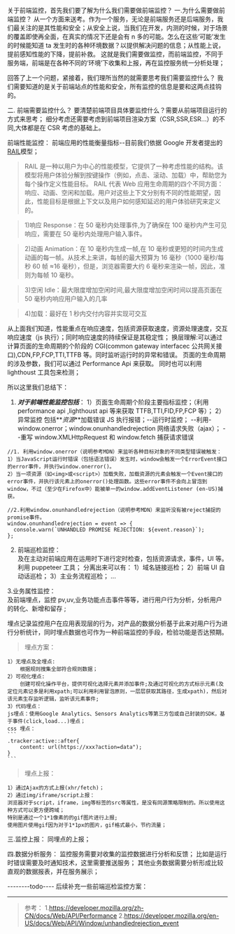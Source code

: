 关于前端监控，首先我们要了解为什么我们需要做前端监控？
一.为什么需要做前端监控？
从一个方面来送考。作为一个服务，无论是前端服务还是后端服务，我们最关注的是其性能和安全；从安全上说，当我们在开发，内测的时候，对于场景的覆盖即使再全面，在真实的情况下还是会有 n 多的可能。怎么在这些‘可能’发生的时候能知道 ta 发生时的各种环境数据？以提供解决问题的信息；从性能上说，提前感知性能的下降，提前补救。
这就是我们需要做监控，而前端监控，不同于服务端，前端是在各种不同的‘环境’下收集和上报，再在监控服务统一分析处理；

回答了上一个问题，紧接着，我们理所当然的就需要思考我们需要监控什么？
我们需要知道的是关于前端站点的性能和安全，所有监控的信息是要和这两点挂钩的。

二. 前端需要监控什么？
要清楚前端项目具体要监控什么？需要从前端项目运行的方式来思考；
细分考虑还需要考虑到前端项目渲染方案（CSR,SSR,ESR...）的不同,大体都是在 CSR 考虑的基础上。

前端性能监控：
前端应用的性能衡量指标--目前我们依据 Google 开发者提出的[RAIL](https://web.dev/i18n/zh/rail/)模型；

> RAIL 是一种以用户为中心的性能模型，它提供了一种考虑性能的结构。该模型将用户体验分解到按键操作（例如，点击、滚动、加载）中，帮助您为每个操作定义性能目标。
> RAIL 代表 Web 应用生命周期的四个不同方面：响应、动画、空闲和加载。用户对这些上下文分别有不同的性能期望，因此，性能目标是根据上下文以及用户如何感知延迟的用户体验研究来定义的。

> 1)响应 Response：在 50 毫秒内处理事件,为了确保在 100 毫秒内产生可见响应，需要在 50 毫秒内处理用户输入事件。

> 2)动画 Animation：在 10 毫秒内生成一帧,在 10 毫秒或更短的时间内生成动画的每一帧。从技术上来讲，每帧的最大预算为 16 毫秒（1000 毫秒/每秒 60 帧 ≈16 毫秒），但是，浏览器需要大约 6 毫秒来渲染一帧，因此，准则为每帧 10 毫秒。

> 3)空闲 Idle：最大限度增加空闲时间,最大限度增加空闲时间以提高页面在 50 毫秒内响应用户输入的几率

> 4)加载：最好在 1 秒内交付内容并实现可交互

从上面我们知道，性能重点在响应速度，包括资源获取速度，资源处理速度，交互响应速度（js 执行）；同时响应速度的持续保证是其稳定性；
换层理解:可以通过计算页面的生命周期的个阶段的 CGI(common gateway interfacec 公共网关接口),CDN,FP,FCP,TTI,TTFB 等。同时监听运行时的异常和错误。
页面的生命周期的涉及参数，我们可以通过 Performance Api 来获取。
同时也可以利用 lighthoust 工具包来检测；

所以这里我们总结下：

1. **_对于前端性能监控包括_**：
   1）页面生命周期个阶段主要指标监控；（利用 performance api ,lighthoust api 等来获取 TTFB,TTI,FID,FP,FCP 等）；
   2）异常监控
   包括**_资源_**加载错误 JS 执行报错；--运行时监控；
   --利用-window.onerror；window.onunhandledrejection
   网络请求失败（ajax）；
   --重写 window.XMLHttpRequest 和 window.fetch 捕获请求错误

```
//1. 利用window.onerror（说明参考MDN）来监听各种目标对象的不同类型错误被触发：
1）当JavaScript运行时错误（包括语法错误）发生时，window会触发一个ErrorEvent接口的error事件，并执行window.onerror()。
2）当一项资源（如<img>或<script>）加载失败，加载资源的元素会触发一个Event接口的error事件，并执行该元素上的onerror()处理函数。这些error事件不会向上冒泡到window，不过（至少在Firefox中）能被单一的window.addEventListener (en-US)捕获。

//2.利用window.onunhandledrejection（说明参考MDN）来监听没有被reject捕捉的promise事件。
window.onunhandledrejection = event => {
  console.warn(`UNHANDLED PROMISE REJECTION: ${event.reason}`);
};
```

2. 前端巡检监控：  
   及在主动对前端应用在运用时下进行定时检查，包括资源请求，事件，UI 等。利用 puppeteer 工具；
   分离出来可以有：
   1）域名链接巡检；
   2）前端 UI 自动话巡检；
   3）主业务流程巡检；
   ...

3.业务属性监控：  
及前端埋点，监控 pv,uv,业务功能点击事件等等，进行用户行为分析，分析用户的转化、新增和留存 ;

埋点记录监控用户在应用表现层的行为，对产品的数据分析基于此来对用户行为进行分析统计，同时埋点数据也可作为一种前端监控的手段，检验功能是否达预期。

> 埋点方案：

    1）无埋点及全埋点:
        根据规则搜集全部符合规则数据；
    2）可视化埋点:
        创建可视化操作平台，提供可视化选择元素并添加事件;及通过可视化的方式标示元素(及定位元素记多是利用xpath;可以利用利用冒泡原则，一层层获取其路径，生成xpath)，然后对该元素生存监听逻辑，监听该元素事件;
    3）代码埋点：
    js埋点：使用Google Analytics、Sensors Analytics等第三方包或自己封装的SDK，基于事件(click,load...)埋点；
    css 埋点：
    ```
    .tracker:active::after{
        content: url(https://xxx?action=data");
    }
    ```

> 埋点上报：

    1）通过Ajax的方式上报(xhr/fetch)；
    2）通过img/iframe/script上报：
    浏览器对于script，iframe，img等标签的src等属性，是没有同源策略限制的。所以使用这种方式可以更方便跨域；
    特别是通过一个1*1像素的的gif图片进行上报;
    使用图片使用gif因为对于1*1px的图片，gif格式最小，节约流量；

三.监控上报：
同埋点的上报；

四.数据分析服务：
监控服务需要对收集的监控数据进行分析和反馈；
比如是运行时错误需要及时通知技术，这里需要推送服务；
其他业务数据需要分析形成比较直观的数据报表，并在服务展示；

--------todo----
后续补充一些前端巡检监控方案：

---

> 参考： 1.<https://developer.mozilla.org/zh-CN/docs/Web/API/Performance> 2.<https://developer.mozilla.org/en-US/docs/Web/API/Window/unhandledrejection_event>
